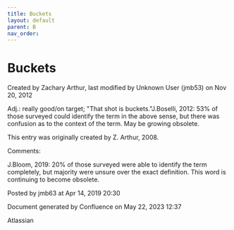 ```yaml
---
title: Buckets
layout: default
parent: B
nav_order:
---
```


# Buckets

Created by  Zachary Arthur, last modified by  Unknown User (jmb53) on Nov 20, 2012

Adj.: really good/on target; &quot;That shot is buckets.&quot;J.Boselli, 2012: 53% of those surveyed could identify the term in the above sense, but there was confusion as to the context of the term. May be growing obsolete.

This entry was originally created by Z. Arthur, 2008.

Comments:

J.Bloom, 2019: 20% of those surveyed were able to identify the term completely, but majority were unsure over the exact definition. This word is continuing to become obsolete.

Posted by jmb63 at Apr 14, 2019 20:30

Document generated by Confluence on May 22, 2023 12:37

Atlassian
